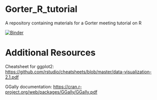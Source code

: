 # Gorter_R_tutorial
A repository containing materials for a Gorter meeting tutorial on R

[![Binder](https://mybinder.org/badge_logo.svg)](https://mybinder.org/v2/gh/DC-3T/Gorter_R_tutorial/HEAD?filepath=R-Presentation.ipynb)

# Additional Resources
Cheatsheet for ggplot2: https://github.com/rstudio/cheatsheets/blob/master/data-visualization-2.1.pdf

GGally documentation: https://cran.r-project.org/web/packages/GGally/GGally.pdf
